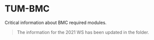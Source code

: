 # TUM-BMC
Critical information about BMC required modules.
>The information for the 2021 WS has been updated in the folder.
